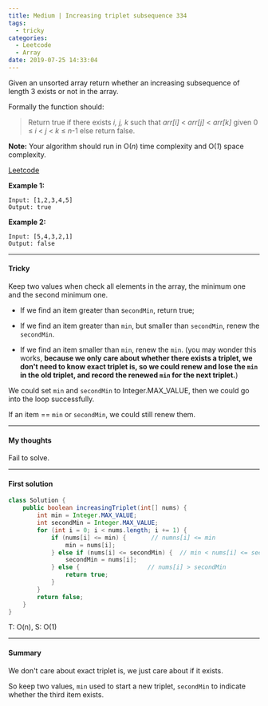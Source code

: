 ```yaml
---
title: Medium | Increasing triplet subsequence 334
tags:
  - tricky
categories:
  - Leetcode
  - Array
date: 2019-07-25 14:33:04
---
```


Given an unsorted array return whether an increasing subsequence of length 3 exists or not in the array.

Formally the function should:

> Return true if there exists *i, j, k* 
> such that *arr[i]* < *arr[j]* < *arr[k]* given 0 ≤ *i* < *j* < *k* ≤ *n*-1 else return false.

**Note:** Your algorithm should run in O(*n*) time complexity and O(*1*) space complexity.

[Leetcode](https://leetcode.com/problems/increasing-triplet-subsequence/)

<!--more-->

**Example 1:**

```
Input: [1,2,3,4,5]
Output: true
```

**Example 2:**

```
Input: [5,4,3,2,1]
Output: false
```

---

#### Tricky 

Keep two values when check all elements in the array, the minimum one and the second minimum one.

- If we find an item greater than s`econdMin`, return true;

- If we find an item greater than `min`, but smaller than `secondMin`, renew the `secondMin`.
- If we find an item smaller than `min`, renew the `min`. (you may wonder this works, **because we only care about whether there exists a triplet, we don't need to know exact triplet is, so we could renew and lose the `min` in the old triplet, and record the renewed `min` for the next triplet.**) 

We could set `min` and `secondMin` to Integer.MAX_VALUE, then we could go into the loop successfully.

If an item == `min` or `secondMin`, we could still renew them.

---

#### My thoughts 

Fail to solve.

---

#### First solution 

```java
class Solution {
    public boolean increasingTriplet(int[] nums) {
        int min = Integer.MAX_VALUE;
        int secondMin = Integer.MAX_VALUE;
        for (int i = 0; i < nums.length; i += 1) {
            if (nums[i] <= min) {       // numns[i] <= min
                min = nums[i];
            } else if (nums[i] <= secondMin) {  // min < nums[i] <= secondMin
                secondMin = nums[i];
            } else {                   // nums[i] > secondMin
                return true;
            }   
        }
        return false; 
    }
}
```

T: O(n), S: O(1)

---

#### Summary 

We don't care about exact triplet is, we just care about if it exists.

So keep two values, `min` used to start a new triplet, `secondMin` to indicate whether the third item exists.